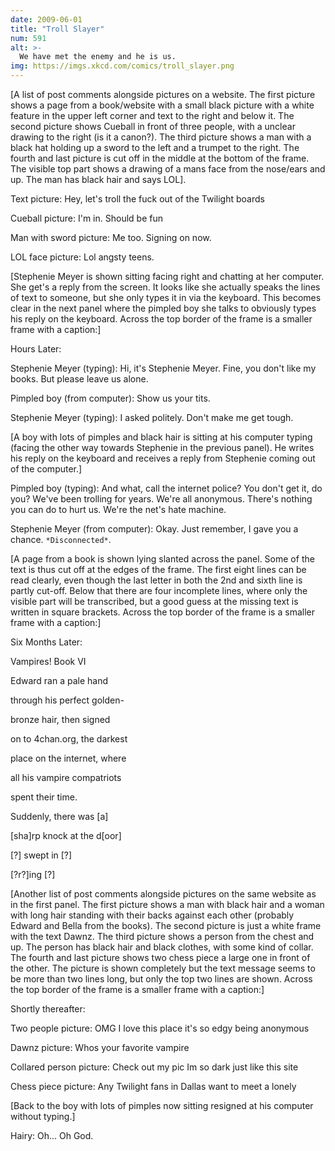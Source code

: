 ```yaml
---
date: 2009-06-01
title: "Troll Slayer"
num: 591
alt: >-
  We have met the enemy and he is us.
img: https://imgs.xkcd.com/comics/troll_slayer.png
---
```

[A list of post comments alongside pictures on a website. The first picture shows a page from a book/website with a small black picture with a white feature in the upper left corner and text to the right and below it. The second picture shows Cueball in front of three people, with a unclear drawing to the right (is it a canon?). The third picture shows a man with a black hat holding up a sword to the left and a trumpet to the right. The fourth and last picture is cut off in the middle at the bottom of the frame. The visible top part shows a drawing of a mans face from the nose/ears and up. The man has black hair and says LOL].

Text picture: Hey, let's troll the fuck out of the Twilight boards

Cueball picture: I'm in. Should be fun

Man with sword picture: Me too. Signing on now.

LOL face picture: Lol angsty teens.

[Stephenie Meyer is shown sitting facing right and chatting at her computer. She get's a reply from the screen. It looks like she actually speaks the lines of text to someone, but she only types it in via the keyboard. This becomes clear in the next panel where the pimpled boy she talks to obviously types his reply on the keyboard. Across the top border of the frame is a smaller frame with a caption:]

Hours Later:

Stephenie Meyer (typing): Hi, it's Stephenie Meyer. Fine, you don't like my books. But please leave us alone.

Pimpled boy (from computer): Show us your tits.

Stephenie Meyer (typing): I asked politely. Don't make me get tough.

[A boy with lots of pimples and black hair is sitting at his computer typing (facing the other way towards Stephenie in the previous panel). He writes his reply on the keyboard and receives a reply from Stephenie coming out of the computer.]

Pimpled boy (typing): And what, call the internet police? You don't get it, do you? We've been trolling for years. We're all anonymous. There's nothing you can do to hurt us. We're the net's hate machine.

Stephenie Meyer (from computer): Okay. Just remember, I gave you a chance. <code>\*Disconnected\*</code>.

[A page from a book is shown lying slanted across the panel. Some of the text is thus cut off at the edges of the frame. The first eight lines can be read clearly, even though the last letter in both the 2nd and sixth line is partly cut-off. Below that there are four incomplete lines, where only the visible part will be transcribed, but a good guess at the missing text is written in square brackets. Across the top border of the frame is a smaller frame with a caption:]

Six Months Later:

Vampires! Book VI

Edward ran a pale hand

through his perfect golden-

bronze hair, then signed

on to 4chan.org, the darkest

place on the internet, where

all his vampire compatriots

spent their time.

Suddenly, there was [a]

[sha]rp knock at the d[oor]

[?] swept in [?]

[?r?]ing [?]

[Another list of post comments alongside pictures on the same website as in the first panel.  The first picture shows a man with black hair and a woman with long hair standing with their backs against each other (probably Edward and Bella from the books). The second picture is just a white frame with the text Dawnz. The third picture shows a person from the chest and up. The person has black hair and black clothes, with some kind of collar. The fourth and last picture shows two chess piece a large one in front of the other. The picture is shown completely but the text message seems to be more than two lines long, but only the top two lines are shown. Across the top border of the frame is a smaller frame with a caption:]

Shortly thereafter:

Two people picture: OMG I love this place it's so edgy being anonymous

Dawnz picture: Whos your favorite vampire

Collared person picture: Check out my pic Im so dark just like this site

Chess piece picture: Any Twilight fans in Dallas want to meet a lonely

[Back to the boy with lots of pimples now sitting resigned at his computer without typing.]

Hairy: Oh... Oh God.